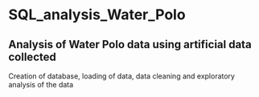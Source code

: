 # SQL_analysis_Water_Polo
## Analysis of Water Polo data using artificial data collected 
Creation of database, loading of data, data cleaning and exploratory analysis of the data
